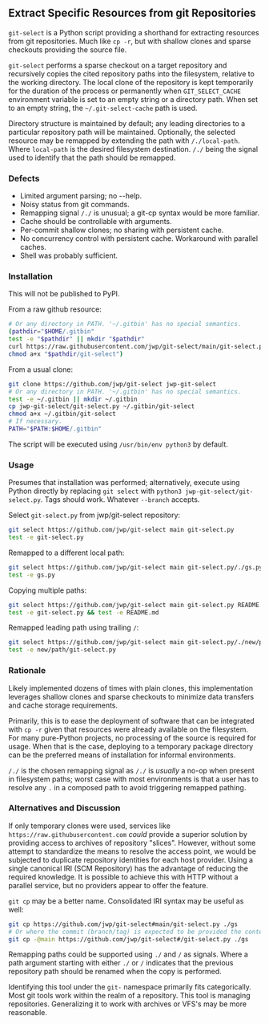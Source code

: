 ## Extract Specific Resources from git Repositories

`git-select` is a Python script providing a shorthand for extracting resources from git repositories.
Much like `cp -r`, but with shallow clones and sparse checkouts providing the source file.

`git-select` performs a sparse checkout on a target repository and recursively copies the
cited repository paths into the filesystem, relative to the working directory.
The local clone of the repository is kept temporarily for the duration of the process
or permanently when `GIT_SELECT_CACHE` environment variable is set to an empty string or a directory
path. When set to an empty string, the `~/.git-select-cache` path is used.

Directory structure is maintained by default; any leading directories to a particular repository
path will be maintained. Optionally, the selected resource may be remapped by
extending the path with `/./local-path`. Where `local-path` is the desired filesystem destination.
`/./` being the signal used to identify that the path should be remapped.

### Defects

- Limited argument parsing; no --help.
- Noisy status from git commands.
- Remapping signal `/./` is unusual; a git-cp syntax would be more familiar.
- Cache should be controllable with arguments.
- Per-commit shallow clones; no sharing with persistent cache.
- No concurrency control with persistent cache. Workaround with parallel caches.
- Shell was probably sufficient.

### Installation

This will not be published to PyPI.

From a raw github resource:

```bash
# Or any directory in PATH. '~/.gitbin' has no special semantics.
(pathdir="$HOME/.gitbin"
test -e "$pathdir" || mkdir "$pathdir"
curl https://raw.githubusercontent.com/jwp/git-select/main/git-select.py >"$pathdir/git-select"
chmod a+x "$pathdir/git-select")
```

From a usual clone:

```bash
git clone https://github.com/jwp/git-select jwp-git-select
# Or any directory in PATH. '~/.gitbin' has no special semantics.
test -e ~/.gitbin || mkdir ~/.gitbin
cp jwp-git-select/git-select.py ~/.gitbin/git-select
chmod a+x ~/.gitbin/git-select
# If necessary.
PATH="$PATH:$HOME/.gitbin"
```

The script will be executed using `/usr/bin/env python3` by default.

### Usage

Presumes that installation was performed; alternatively, execute using Python
directly by replacing `git select` with `python3 jwp-git-select/git-select.py`.
Tags should work. Whatever `--branch` accepts.

Select `git-select.py` from jwp/git-select repository:

```bash
git select https://github.com/jwp/git-select main git-select.py
test -e git-select.py
```

Remapped to a different local path:

```bash
git select https://github.com/jwp/git-select main git-select.py/./gs.py
test -e gs.py
```

Copying multiple paths:

```bash
git select https://github.com/jwp/git-select main git-select.py README.md
test -e git-select.py && test -e README.md
```

Remapped leading path using trailing `/`:

```bash
git select https://github.com/jwp/git-select main git-select.py/./new/path/
test -e new/path/git-select.py
```

### Rationale

Likely implemented dozens of times with plain clones,
this implementation leverages shallow clones and sparse checkouts to minimize
data transfers and cache storage requirements.

Primarily, this is to ease the deployment of software that can be integrated with `cp -r` given
that resources were already available on the filesystem. For many pure-Python projects, no
processing of the source is required for usage. When that is the case, deploying to a temporary
package directory can be the preferred means of installation for informal environments.

`/./` is the chosen remapping signal as `/./` is *usually* a no-op when present in filesystem
paths; worst case with most environments is that a user has to resolve any `.` in a composed
path to avoid triggering remapped pathing.

### Alternatives and Discussion

If only temporary clones were used,
services like `https://raw.githubusercontent.com` *could* provide a superior solution by providing
access to archives of repository "slices". However, without some attempt to standardize the means to
resolve the access point, we would be subjected to duplicate repository identities for each
host provider. Using a single canonical IRI (SCM Repository) has the advantage of reducing the
required knowledge. It is possible to achieve this with HTTP without a parallel service, but
no providers appear to offer the feature.

`git cp` may be a better name. Consolidated IRI syntax may be useful as well:

```bash
git cp https://github.com/jwp/git-select#main/git-select.py ./gs
# Or where the commit (branch/tag) is expected to be provided the context.
git cp -@main https://github.com/jwp/git-select#/git-select.py ./gs
```

Remapping paths could be supported using `./` and `/` as signals. Where a path argument starting
with either `./` or `/` indicates that the previous repository path should be renamed when
the copy is performed.

Identifying this tool under the `git-` namespace primarily fits categorically. Most git tools
work within the realm of a repository. This tool is managing repositories. Generalizing it to
work with archives or VFS's may be more reasonable.
